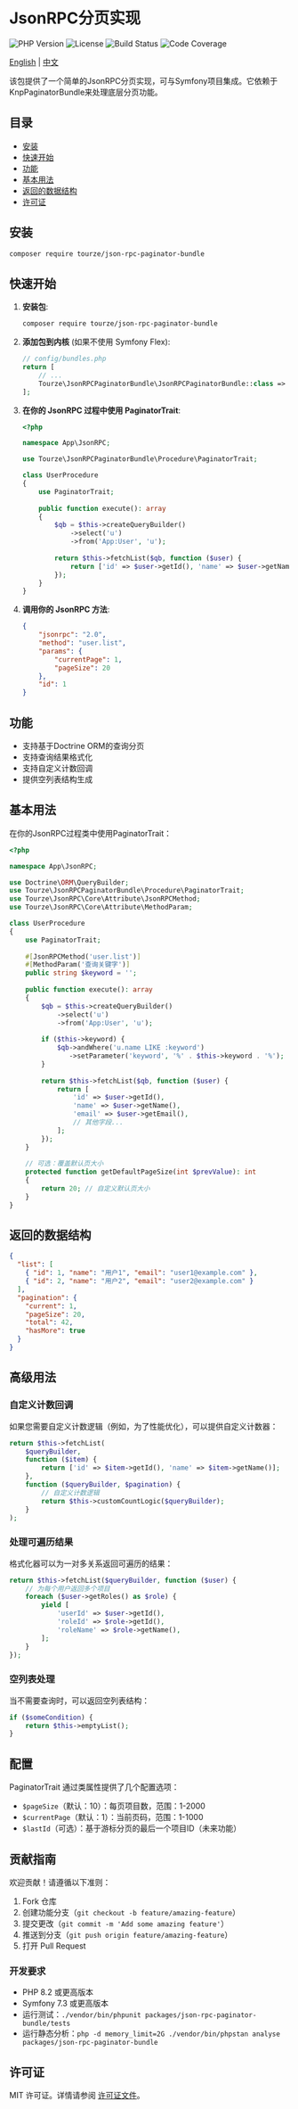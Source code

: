 # JsonRPC分页实现

![PHP Version](https://img.shields.io/badge/php-%5E8.2-blue)
![License](https://img.shields.io/badge/license-MIT-green)
![Build Status](https://img.shields.io/github/actions/workflow/status/tourze/php-monorepo/ci.yml?branch=master)
![Code Coverage](https://img.shields.io/codecov/c/github/tourze/php-monorepo/master)

[English](README.md) | [中文](README.zh-CN.md)

该包提供了一个简单的JsonRPC分页实现，可与Symfony项目集成。它依赖于KnpPaginatorBundle来处理底层分页功能。

## 目录

- [安装](#安装)
- [快速开始](#快速开始)
- [功能](#功能)
- [基本用法](#基本用法)
- [返回的数据结构](#返回的数据结构)
- [许可证](#许可证)

## 安装

```bash
composer require tourze/json-rpc-paginator-bundle
```

## 快速开始

1. **安装包**:
   ```bash
   composer require tourze/json-rpc-paginator-bundle
   ```

2. **添加包到内核** (如果不使用 Symfony Flex):
   ```php
   // config/bundles.php
   return [
       // ...
       Tourze\JsonRPCPaginatorBundle\JsonRPCPaginatorBundle::class => ['all' => true],
   ];
   ```

3. **在你的 JsonRPC 过程中使用 PaginatorTrait**:
   ```php
   <?php
   
   namespace App\JsonRPC;
   
   use Tourze\JsonRPCPaginatorBundle\Procedure\PaginatorTrait;
   
   class UserProcedure
   {
       use PaginatorTrait;
       
       public function execute(): array
       {
           $qb = $this->createQueryBuilder()
               ->select('u')
               ->from('App:User', 'u');
           
           return $this->fetchList($qb, function ($user) {
               return ['id' => $user->getId(), 'name' => $user->getName()];
           });
       }
   }
   ```

4. **调用你的 JsonRPC 方法**:
   ```json
   {
       "jsonrpc": "2.0",
       "method": "user.list",
       "params": {
           "currentPage": 1,
           "pageSize": 20
       },
       "id": 1
   }
   ```

## 功能

- 支持基于Doctrine ORM的查询分页
- 支持查询结果格式化
- 支持自定义计数回调
- 提供空列表结构生成

## 基本用法

在你的JsonRPC过程类中使用PaginatorTrait：

```php
<?php

namespace App\JsonRPC;

use Doctrine\ORM\QueryBuilder;
use Tourze\JsonRPCPaginatorBundle\Procedure\PaginatorTrait;
use Tourze\JsonRPC\Core\Attribute\JsonRPCMethod;
use Tourze\JsonRPC\Core\Attribute\MethodParam;

class UserProcedure
{
    use PaginatorTrait;
    
    #[JsonRPCMethod('user.list')]
    #[MethodParam('查询关键字')]
    public string $keyword = '';
    
    public function execute(): array
    {
        $qb = $this->createQueryBuilder()
            ->select('u')
            ->from('App:User', 'u');
            
        if ($this->keyword) {
            $qb->andWhere('u.name LIKE :keyword')
               ->setParameter('keyword', '%' . $this->keyword . '%');
        }
        
        return $this->fetchList($qb, function ($user) {
            return [
                'id' => $user->getId(),
                'name' => $user->getName(),
                'email' => $user->getEmail(),
                // 其他字段...
            ];
        });
    }
    
    // 可选：覆盖默认页大小
    protected function getDefaultPageSize(int $prevValue): int
    {
        return 20; // 自定义默认页大小
    }
}
```

## 返回的数据结构

```json
{
  "list": [
    { "id": 1, "name": "用户1", "email": "user1@example.com" },
    { "id": 2, "name": "用户2", "email": "user2@example.com" }
  ],
  "pagination": {
    "current": 1,
    "pageSize": 20,
    "total": 42,
    "hasMore": true
  }
}
```

## 高级用法

### 自定义计数回调

如果您需要自定义计数逻辑（例如，为了性能优化），可以提供自定义计数器：

```php
return $this->fetchList(
    $queryBuilder,
    function ($item) {
        return ['id' => $item->getId(), 'name' => $item->getName()];
    },
    function ($queryBuilder, $pagination) {
        // 自定义计数逻辑
        return $this->customCountLogic($queryBuilder);
    }
);
```

### 处理可遍历结果

格式化器可以为一对多关系返回可遍历的结果：

```php
return $this->fetchList($queryBuilder, function ($user) {
    // 为每个用户返回多个项目
    foreach ($user->getRoles() as $role) {
        yield [
            'userId' => $user->getId(),
            'roleId' => $role->getId(),
            'roleName' => $role->getName(),
        ];
    }
});
```

### 空列表处理

当不需要查询时，可以返回空列表结构：

```php
if ($someCondition) {
    return $this->emptyList();
}
```

## 配置

PaginatorTrait 通过类属性提供了几个配置选项：

- `$pageSize`（默认：10）：每页项目数，范围：1-2000
- `$currentPage`（默认：1）：当前页码，范围：1-1000
- `$lastId`（可选）：基于游标分页的最后一个项目ID（未来功能）

## 贡献指南

欢迎贡献！请遵循以下准则：

1. Fork 仓库
2. 创建功能分支（`git checkout -b feature/amazing-feature`）
3. 提交更改（`git commit -m 'Add some amazing feature'`）
4. 推送到分支（`git push origin feature/amazing-feature`）
5. 打开 Pull Request

### 开发要求

- PHP 8.2 或更高版本
- Symfony 7.3 或更高版本
- 运行测试：`./vendor/bin/phpunit packages/json-rpc-paginator-bundle/tests`
- 运行静态分析：`php -d memory_limit=2G ./vendor/bin/phpstan analyse packages/json-rpc-paginator-bundle`

## 许可证

MIT 许可证。详情请参阅 [许可证文件](LICENSE)。 